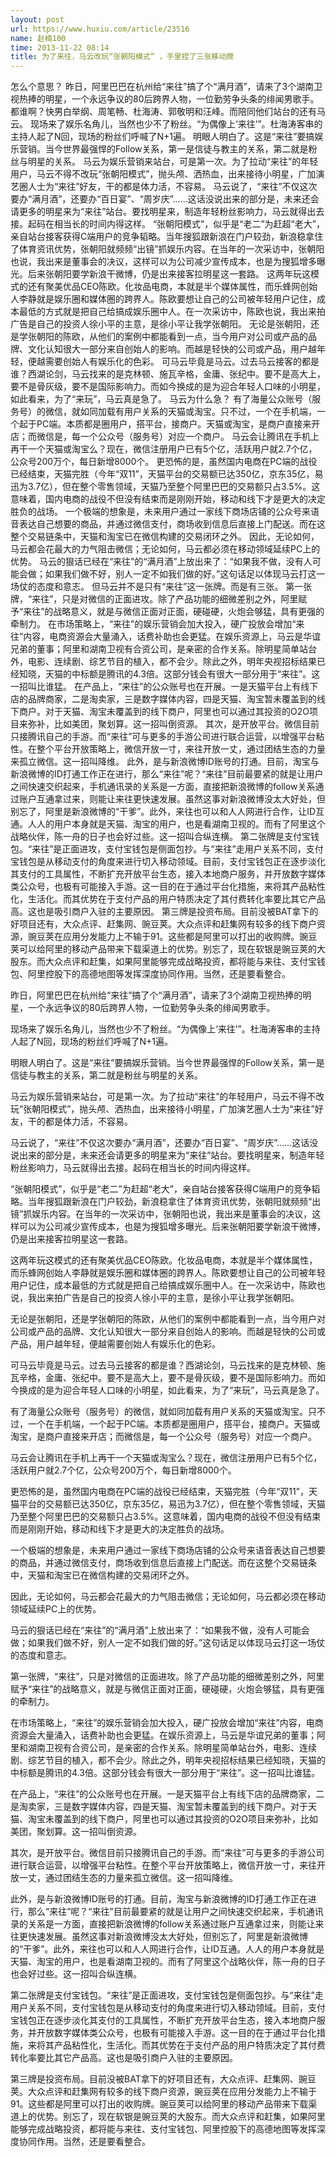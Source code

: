 ```yaml
---
layout: post
url: https://www.huxiu.com/article/23516
name: 赵楠100
time: 2013-11-22 08:14
title: 为了来往，马云改玩“张朝阳模式” ，手里捏了三张移动牌
---
```

怎么个意思？ 昨日，阿里巴巴在杭州给“来往”搞了个“满月酒”，请来了3个湖南卫视热捧的明星，一个永远争议的80后跨界人物，一位勤劳争头条的绯闻男歌手。 都谁啊？快男白举纲、周笔畅、杜海涛、郭敬明和汪峰。而陪同他们站台的还有马云。 现场来了娱乐名角儿，当然也少不了粉丝。“为偶像上‘来往’”。杜海涛客串的主持人起了N回，现场的粉丝们呼喊了N+1遍。 明眼人明白了。这是“来往”要搞娱乐营销。当今世界最强悍的Follow关系，第一是信徒与教主的关系，第二就是粉丝与明星的关系。 马云为娱乐营销来站台，可是第一次。为了拉动“来往”的年轻用户，马云不得不改玩“张朝阳模式”，抛头颅、洒热血，出来接待小明星，广加演艺圈人士为“来往”好友，干的都是体力活，不容易。 马云说了，“来往”不仅这次要办“满月酒”，还要办“百日宴”、“周岁庆”……这话没说出来的部分是，未来还会请更多的明星来为“来往”站台。要找明星来，制造年轻粉丝影响力，马云就得出去接。起码在相当长的时间内得这样。 “张朝阳模式”，似乎是“老二”为赶超“老大”，亲自站台接客获得C端用户的竞争韬略。当年搜狐跟新浪在门户较劲，新浪稳拿住了体育资讯优势，张朝阳就频频“出镜”抓娱乐内容。在当年的一次采访中，张朝阳也说，我出来是董事会的决议，这样可以为公司减少宣传成本，也是为搜狐增多曝光。后来张朝阳要学新浪干微博，仍是出来接客拉明星这一套路。 这两年玩这模式的还有聚美优品CEO陈欧。化妆品电商，本就是半个媒体属性，而乐蜂网创始人李静就是娱乐圈和媒体圈的跨界人。陈欧要想让自己的公司被年轻用户记住，成本最低的方式就是把自己给搞成娱乐圈中人。在一次采访中，陈欧也说，我出来拍广告是自己的投资人徐小平的主意，是徐小平让我学张朝阳。 无论是张朝阳，还是学张朝阳的陈欧，从他们的案例中都能看到一点，当今用户对公司或产品的品牌、文化认知很大一部分来自创始人的影响。而越是轻快的公司或产品，用户越年轻，便越需要创始人有娱乐化的色彩。 可马云毕竟是马云。过去马云接客的都是谁？西湖论剑，马云找来的是克林顿、施瓦辛格，金庸、张纪中。要不是高大上，要不是骨灰级，要不是国际影响力。而如今换成的是为迎合年轻人口味的小明星，如此看来，为了“来玩”，马云真是急了。 马云为什么急？ 有了海量公众账号（服务号）的微信，就如同加载有用户关系的天猫或淘宝。只不过，一个在手机端，一个起于PC端。本质都是圈用户，搭平台，接商户。天猫或淘宝，是商户直接来开店；而微信是，每一个公众号（服务号）对应一个商户。 马云会让腾讯在手机上再干一个天猫或淘宝么？现在，微信注册用户已有5个亿，活跃用户就2.7个亿，公众号200万个，每日新增8000个。 更恐怖的是，虽然国内电商在PC端的战役已经结束，天猫完胜（今年“双11”，天猫平台的交易额已达350亿，京东35亿，易迅为3.7亿），但在整个零售领域，天猫乃至整个阿里巴巴的交易额只占3.5%。这意味着，国内电商的战役不但没有结束而是刚刚开始，移动和线下才是更大的决定胜负的战场。 一个极端的想象是，未来用户通过一家线下商场店铺的公众号来语音表达自己想要的商品，并通过微信支付，商场收到信息后直接上门配送。而在这整个交易链条中，天猫和淘宝已在微信构建的交易闭环之外。 因此，无论如何，马云都会花最大的力气阻击微信；无论如何，马云都必须在移动领域延续PC上的优势。 马云的狠话已经在“来往”的“满月酒”上放出来了：“如果我不做，没有人可能会做；如果我们做不好，别人一定不如我们做的好。”这句话足以体现马云打这一场仗的态度和意志。 但马云并不是只有“来往”这一张牌。而是有三张。 第一张牌，“来往”，只是对微信的正面进攻。除了产品功能的细微差别之外，阿里赋予“来往”的战略意义，就是与微信正面对正面，硬碰硬，火炮会够猛，具有更强的牵制力。 在市场策略上，“来往”的娱乐营销会加大投入，硬广投放会增加“来往”内容，电商资源会大量涌入，话费补助也会更猛。在娱乐资源上，马云是华谊兄弟的董事；阿里和湖南卫视有合资公司，是亲密的合作关系。除明星简单站台外，电影、连续剧、综艺节目的植入，都不会少。除此之外，明年央视招标结果已经知晓，天猫的中标额是腾讯的4.3倍。这部分钱会有很大一部分用于“来往”。这一招叫比谁猛。 在产品上，“来往”的公众账号也在开展。一是天猫平台上有线下店的品牌商家，二是淘卖家，三是数字媒体内容，四是天猫、淘宝暂未覆盖到的线下商户。对于天猫、淘宝未覆盖到的线下商户，阿里也可以通过其投资的O2O项目来弥补，比如美团，聚划算。这一招叫倒资源。 其次，是开放平台。微信目前只接腾讯自己的手游。而“来往”可与更多的手游公司进行联合运营，以增强平台粘性。在整个平台开放策略上，微信开放一寸，来往开放一丈，通过团结生态的力量来孤立微信。这一招叫降维。 此外，是与新浪微博ID账号的打通。目前，淘宝与新浪微博的ID打通工作正在进行，那么“来往”呢？“来往”目前最要紧的就是让用户之间快速交织起来，手机通讯录的关系是一方面，直接把新浪微博的follow关系通过账户互通拿过来，则能让来往更快速发展。虽然这事对新浪微博没太大好处，但别忘了，阿里是新浪微博的“干爹”。此外，来往也可以和人人网进行合作，让ID互通。人人的用户本身就是天猫、淘宝的用户，也是看湖南卫视的。而有了阿里这个战略伙伴，陈一舟的日子也会好过些。这一招叫合纵连横。 第二张牌是支付宝钱包。“来往”是正面进攻，支付宝钱包是侧面包抄。与“来往”走用户关系不同，支付宝钱包是从移动支付的角度来进行切入移动领域。目前，支付宝钱包正在逐步淡化其支付的工具属性，不断扩充开放平台生态，接入本地商户服务，并开放数字媒体类公众号，也极有可能接入手游。这一目的在于通过平台化措施，来将其产品粘性化，生活化。而其优势在于支付产品的用户特质决定了其付费转化率要比其它产品高。这也是吸引商户入驻的主要原因。 第三牌是投资布局。目前没被BAT拿下的好项目还有，大众点评、赶集网、豌豆荚。大众点评和赶集网有较多的线下商户资源，豌豆荚在应用分发能力上不输于91。这些都是阿里可以打出的收购牌。豌豆荚可以给阿里的移动产品带来下载渠道上的优势。别忘了，现在软银是豌豆荚的大股东。而大众点评和赶集，如果阿里能够完成战略投资，都将能与来往、支付宝钱包、阿里控股下的高德地图等发挥深度协同作用。当然，还是要看整合。

昨日，阿里巴巴在杭州给“来往”搞了个“满月酒”，请来了3个湖南卫视热捧的明星，一个永远争议的80后跨界人物，一位勤劳争头条的绯闻男歌手。

现场来了娱乐名角儿，当然也少不了粉丝。“为偶像上‘来往’”。杜海涛客串的主持人起了N回，现场的粉丝们呼喊了N+1遍。

明眼人明白了。这是“来往”要搞娱乐营销。当今世界最强悍的Follow关系，第一是信徒与教主的关系，第二就是粉丝与明星的关系。

马云为娱乐营销来站台，可是第一次。为了拉动“来往”的年轻用户，马云不得不改玩“张朝阳模式”，抛头颅、洒热血，出来接待小明星，广加演艺圈人士为“来往”好友，干的都是体力活，不容易。

马云说了，“来往”不仅这次要办“满月酒”，还要办“百日宴”、“周岁庆”……这话没说出来的部分是，未来还会请更多的明星来为“来往”站台。要找明星来，制造年轻粉丝影响力，马云就得出去接。起码在相当长的时间内得这样。

“张朝阳模式”，似乎是“老二”为赶超“老大”，亲自站台接客获得C端用户的竞争韬略。当年搜狐跟新浪在门户较劲，新浪稳拿住了体育资讯优势，张朝阳就频频“出镜”抓娱乐内容。在当年的一次采访中，张朝阳也说，我出来是董事会的决议，这样可以为公司减少宣传成本，也是为搜狐增多曝光。后来张朝阳要学新浪干微博，仍是出来接客拉明星这一套路。

这两年玩这模式的还有聚美优品CEO陈欧。化妆品电商，本就是半个媒体属性，而乐蜂网创始人李静就是娱乐圈和媒体圈的跨界人。陈欧要想让自己的公司被年轻用户记住，成本最低的方式就是把自己给搞成娱乐圈中人。在一次采访中，陈欧也说，我出来拍广告是自己的投资人徐小平的主意，是徐小平让我学张朝阳。

无论是张朝阳，还是学张朝阳的陈欧，从他们的案例中都能看到一点，当今用户对公司或产品的品牌、文化认知很大一部分来自创始人的影响。而越是轻快的公司或产品，用户越年轻，便越需要创始人有娱乐化的色彩。

可马云毕竟是马云。过去马云接客的都是谁？西湖论剑，马云找来的是克林顿、施瓦辛格，金庸、张纪中。要不是高大上，要不是骨灰级，要不是国际影响力。而如今换成的是为迎合年轻人口味的小明星，如此看来，为了“来玩”，马云真是急了。

有了海量公众账号（服务号）的微信，就如同加载有用户关系的天猫或淘宝。只不过，一个在手机端，一个起于PC端。本质都是圈用户，搭平台，接商户。天猫或淘宝，是商户直接来开店；而微信是，每一个公众号（服务号）对应一个商户。

马云会让腾讯在手机上再干一个天猫或淘宝么？现在，微信注册用户已有5个亿，活跃用户就2.7个亿，公众号200万个，每日新增8000个。

更恐怖的是，虽然国内电商在PC端的战役已经结束，天猫完胜（今年“双11”，天猫平台的交易额已达350亿，京东35亿，易迅为3.7亿），但在整个零售领域，天猫乃至整个阿里巴巴的交易额只占3.5%。这意味着，国内电商的战役不但没有结束而是刚刚开始，移动和线下才是更大的决定胜负的战场。

一个极端的想象是，未来用户通过一家线下商场店铺的公众号来语音表达自己想要的商品，并通过微信支付，商场收到信息后直接上门配送。而在这整个交易链条中，天猫和淘宝已在微信构建的交易闭环之外。

因此，无论如何，马云都会花最大的力气阻击微信；无论如何，马云都必须在移动领域延续PC上的优势。

马云的狠话已经在“来往”的“满月酒”上放出来了：“如果我不做，没有人可能会做；如果我们做不好，别人一定不如我们做的好。”这句话足以体现马云打这一场仗的态度和意志。

第一张牌，“来往”，只是对微信的正面进攻。除了产品功能的细微差别之外，阿里赋予“来往”的战略意义，就是与微信正面对正面，硬碰硬，火炮会够猛，具有更强的牵制力。

在市场策略上，“来往”的娱乐营销会加大投入，硬广投放会增加“来往”内容，电商资源会大量涌入，话费补助也会更猛。在娱乐资源上，马云是华谊兄弟的董事；阿里和湖南卫视有合资公司，是亲密的合作关系。除明星简单站台外，电影、连续剧、综艺节目的植入，都不会少。除此之外，明年央视招标结果已经知晓，天猫的中标额是腾讯的4.3倍。这部分钱会有很大一部分用于“来往”。这一招叫比谁猛。

在产品上，“来往”的公众账号也在开展。一是天猫平台上有线下店的品牌商家，二是淘卖家，三是数字媒体内容，四是天猫、淘宝暂未覆盖到的线下商户。对于天猫、淘宝未覆盖到的线下商户，阿里也可以通过其投资的O2O项目来弥补，比如美团，聚划算。这一招叫倒资源。

其次，是开放平台。微信目前只接腾讯自己的手游。而“来往”可与更多的手游公司进行联合运营，以增强平台粘性。在整个平台开放策略上，微信开放一寸，来往开放一丈，通过团结生态的力量来孤立微信。这一招叫降维。

此外，是与新浪微博ID账号的打通。目前，淘宝与新浪微博的ID打通工作正在进行，那么“来往”呢？“来往”目前最要紧的就是让用户之间快速交织起来，手机通讯录的关系是一方面，直接把新浪微博的follow关系通过账户互通拿过来，则能让来往更快速发展。虽然这事对新浪微博没太大好处，但别忘了，阿里是新浪微博的“干爹”。此外，来往也可以和人人网进行合作，让ID互通。人人的用户本身就是天猫、淘宝的用户，也是看湖南卫视的。而有了阿里这个战略伙伴，陈一舟的日子也会好过些。这一招叫合纵连横。

第二张牌是支付宝钱包。“来往”是正面进攻，支付宝钱包是侧面包抄。与“来往”走用户关系不同，支付宝钱包是从移动支付的角度来进行切入移动领域。目前，支付宝钱包正在逐步淡化其支付的工具属性，不断扩充开放平台生态，接入本地商户服务，并开放数字媒体类公众号，也极有可能接入手游。这一目的在于通过平台化措施，来将其产品粘性化，生活化。而其优势在于支付产品的用户特质决定了其付费转化率要比其它产品高。这也是吸引商户入驻的主要原因。

第三牌是投资布局。目前没被BAT拿下的好项目还有，大众点评、赶集网、豌豆荚。大众点评和赶集网有较多的线下商户资源，豌豆荚在应用分发能力上不输于91。这些都是阿里可以打出的收购牌。豌豆荚可以给阿里的移动产品带来下载渠道上的优势。别忘了，现在软银是豌豆荚的大股东。而大众点评和赶集，如果阿里能够完成战略投资，都将能与来往、支付宝钱包、阿里控股下的高德地图等发挥深度协同作用。当然，还是要看整合。

